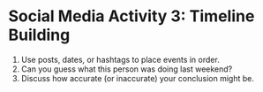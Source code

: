 # Social Media Activity 3: Timeline Building
1. Use posts, dates, or hashtags to place events in order.  
2. Can you guess what this person was doing last weekend?  
3. Discuss how accurate (or inaccurate) your conclusion might be.